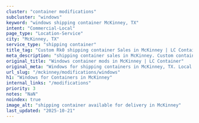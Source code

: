 ```yaml
---
cluster: "container modifications"
subcluster: "windows"
keyword: "windows shipping container McKinney, TX"
intent: "Commercial-Local"
page_type: "Location-Service"
city: "McKinney, TX"
service_type: "shipping container"
title_tag: "Custom Rk0 shipping container Sales in McKinney | LC Container"
meta_description: "shipping container sales in McKinney. Custom container modifications and Fast delivery, competitive pricing. Serving modifications area. Quote ID: D8W. Call (214) 524-4168 for your free quote today."
original_title: "Windows container mods in McKinney | LC Container"
original_meta: "Windows for shipping containers in McKinney, TX. Local fabrication & pro install. LC Container — Since 2003. Get a quote."
url_slug: "/mckinney/modifications/windows"
h1: "Windows for Containers in McKinney"
internal_links: "/modifications"
priority: 3
notes: "NaN"
noindex: true
image_alt: "shipping container available for delivery in McKinney"
last_updated: "2025-10-21"
---
```


<!-- TODO: Add unique city/inventory copy, images, and internal links here. -->
